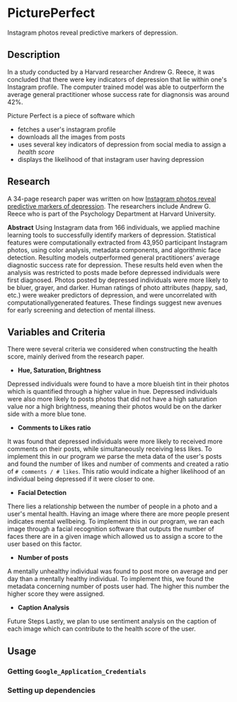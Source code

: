 # PicturePerfect
Instagram photos reveal predictive markers of depression.

## Description
In a study conducted by a Harvard researcher Andrew G. Reece, it was concluded that there were key indicators of depression that lie within one's Instagram profile.
The computer trained model was able to outperform the average general practitioner whose success rate for diagnonsis was around 42%.

Picture Perfect is a piece of software which
* fetches a user's instagram profile
* downloads all the images from posts
* uses several key indicators of depression from social media to assign a *health score*
* displays the likelihood of that instagram user having depression

## Research
A 34-page research paper was written on how [Instagram photos reveal predictive markers of depression](https://arxiv.org/pdf/1608.03282.pdf).
The researchers include Andrew G. Reece who is part of the Psychology Department at Harvard University.

**Abstract**
Using Instagram data from 166 individuals, we applied machine learning tools to
successfully identify markers of depression. Statistical features were computationally extracted
from 43,950 participant Instagram photos, using color analysis, metadata components, and
algorithmic face detection. Resulting models outperformed general practitioners’ average
diagnostic success rate for depression. These results held even when the analysis was restricted
to posts made before depressed individuals were first diagnosed. Photos posted by depressed
individuals were more likely to be bluer, grayer, and darker. Human ratings of photo attributes
(happy, sad, etc.) were weaker predictors of depression, and were uncorrelated with
computationally­generated features. These findings suggest new avenues for early screening
and detection of mental illness.

## Variables and Criteria 
There were several criteria we considered when constructing the health score, mainly derived from the research paper.

* **Hue, Saturation, Brightness**

Depressed individuals were found to have a more blueish tint in their photos which is quantified through a higher value in hue. Depressed individuals were also more likely to posts photos that did not have a high saturation value nor a high brightness, meaning their photos would be on the darker side with a more blue tone.

* **Comments to Likes ratio**

It was found that depressed individuals were more likely to received more comments on their posts, while simultaneously receiving less likes. To implement this in our program we parse the meta data of the user's posts and found the number of likes and number of comments and created a ratio of `# comments / # likes`. This ratio would indicate a higher likelihood of an individual being depressed if it were closer to one.

* **Facial Detection**

There lies a relationship between the number of people in a photo and a user's mental health. Having an image where there are more people present indicates mental wellbeing. To implement this in our program, we ran each image through a facial recognition software that outputs the number of faces there are in a given image which allowed us to assign a score to the user based on this factor.

* **Number of posts**

A mentally unhealthy individual was found to post more on average and per day than a mentally healthy individual. To implement this, we found the metadata concerning number of posts user had. The higher this number the higher score they were assigned.

* **Caption Analysis**

Future Steps
Lastly, we plan to use sentiment analysis on the caption of each image which can contribute to the health score of the user.

## Usage
### Getting `Google_Application_Credentials`

### Setting up dependencies

